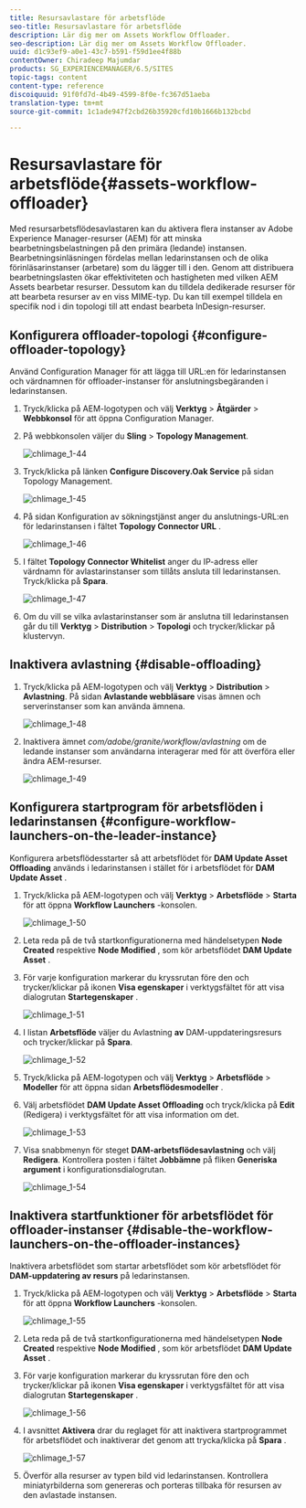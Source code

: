 ```yaml
---
title: Resursavlastare för arbetsflöde
seo-title: Resursavlastare för arbetsflöde
description: Lär dig mer om Assets Workflow Offloader.
seo-description: Lär dig mer om Assets Workflow Offloader.
uuid: d1c93ef9-a0e1-43c7-b591-f59d1ee4f88b
contentOwner: Chiradeep Majumdar
products: SG_EXPERIENCEMANAGER/6.5/SITES
topic-tags: content
content-type: reference
discoiquuid: 91f0fd7d-4b49-4599-8f0e-fc367d51aeba
translation-type: tm+mt
source-git-commit: 1c1ade947f2cbd26b35920cfd10b1666b132bcbd

---
```



# Resursavlastare för arbetsflöde{#assets-workflow-offloader}

Med resursarbetsflödesavlastaren kan du aktivera flera instanser av Adobe Experience Manager-resurser (AEM) för att minska bearbetningsbelastningen på den primära (ledande) instansen. Bearbetningsinläsningen fördelas mellan ledarinstansen och de olika förinläsarinstanser (arbetare) som du lägger till i den. Genom att distribuera bearbetningslasten ökar effektiviteten och hastigheten med vilken AEM Assets bearbetar resurser. Dessutom kan du tilldela dedikerade resurser för att bearbeta resurser av en viss MIME-typ. Du kan till exempel tilldela en specifik nod i din topologi till att endast bearbeta InDesign-resurser.

## Konfigurera offloader-topologi {#configure-offloader-topology}

Använd Configuration Manager för att lägga till URL:en för ledarinstansen och värdnamnen för offloader-instanser för anslutningsbegäranden i ledarinstansen.

1. Tryck/klicka på AEM-logotypen och välj **Verktyg** > **Åtgärder** > **Webbkonsol** för att öppna Configuration Manager.
1. På webbkonsolen väljer du **Sling** > **Topology Management**.

   ![chlimage_1-44](assets/chlimage_1-44a.png)

1. Tryck/klicka på länken **Configure Discovery.Oak Service** på sidan Topology Management.

   ![chlimage_1-45](assets/chlimage_1-45a.png)

1. På sidan Konfiguration av sökningstjänst anger du anslutnings-URL:en för ledarinstansen i fältet **Topology Connector URL** .

   ![chlimage_1-46](assets/chlimage_1-46a.png)

1. I fältet **Topology Connector Whitelist** anger du IP-adress eller värdnamn för avlastarinstanser som tillåts ansluta till ledarinstansen. Tryck/klicka på **Spara**.

   ![chlimage_1-47](assets/chlimage_1-47a.png)

1. Om du vill se vilka avlastarinstanser som är anslutna till ledarinstansen går du till **Verktyg** > **Distribution** > **Topologi** och trycker/klickar på klustervyn.

## Inaktivera avlastning {#disable-offloading}

1. Tryck/klicka på AEM-logotypen och välj **Verktyg** > **Distribution** > **Avlastning**. På sidan **Avlastande webbläsare** visas ämnen och serverinstanser som kan använda ämnena.

   ![chlimage_1-48](assets/chlimage_1-48a.png)

1. Inaktivera ämnet *com/adobe/granite/workflow/avlastning* om de ledande instanser som användarna interagerar med för att överföra eller ändra AEM-resurser.

   ![chlimage_1-49](assets/chlimage_1-49a.png)

## Konfigurera startprogram för arbetsflöden i ledarinstansen {#configure-workflow-launchers-on-the-leader-instance}

Konfigurera arbetsflödesstarter så att arbetsflödet för **DAM Update Asset Offloading** används i ledarinstansen i stället för i arbetsflödet för **DAM Update Asset** .

1. Tryck/klicka på AEM-logotypen och välj **Verktyg** > **Arbetsflöde** > **Starta** för att öppna **Workflow Launchers** -konsolen.

   ![chlimage_1-50](assets/chlimage_1-50a.png)

1. Leta reda på de två startkonfigurationerna med händelsetypen **Node Created** respektive **Node Modified** , som kör arbetsflödet **DAM Update Asset** .
1. För varje konfiguration markerar du kryssrutan före den och trycker/klickar på ikonen **Visa egenskaper** i verktygsfältet för att visa dialogrutan **Startegenskaper** .

   ![chlimage_1-51](assets/chlimage_1-51a.png)

1. I listan **Arbetsflöde** väljer du Avlastning **av** DAM-uppdateringsresurs och trycker/klickar på **Spara**.

   ![chlimage_1-52](assets/chlimage_1-52a.png)

1. Tryck/klicka på AEM-logotypen och välj **Verktyg** > **Arbetsflöde** > **Modeller** för att öppna sidan **Arbetsflödesmodeller** .
1. Välj arbetsflödet **DAM Update Asset Offloading** och tryck/klicka på **Edit** (Redigera) i verktygsfältet för att visa information om det.

   ![chlimage_1-53](assets/chlimage_1-53a.png)

1. Visa snabbmenyn för steget **DAM-arbetsflödesavlastning** och välj **Redigera**. Kontrollera posten i fältet **Jobbämne** på fliken **Generiska argument** i konfigurationsdialogrutan.

   ![chlimage_1-54](assets/chlimage_1-54a.png)

## Inaktivera startfunktioner för arbetsflödet för offloader-instanser {#disable-the-workflow-launchers-on-the-offloader-instances}

Inaktivera arbetsflödet som startar arbetsflödet som kör arbetsflödet för **DAM-uppdatering av resurs** på ledarinstansen.

1. Tryck/klicka på AEM-logotypen och välj **Verktyg** > **Arbetsflöde** > **Starta** för att öppna **Workflow Launchers** -konsolen.

   ![chlimage_1-55](assets/chlimage_1-55a.png)

1. Leta reda på de två startkonfigurationerna med händelsetypen **Node Created** respektive **Node Modified** , som kör arbetsflödet **DAM Update Asset** .
1. För varje konfiguration markerar du kryssrutan före den och trycker/klickar på ikonen **Visa egenskaper** i verktygsfältet för att visa dialogrutan **Startegenskaper** .

   ![chlimage_1-56](assets/chlimage_1-56a.png)

1. I avsnittet **Aktivera** drar du reglaget för att inaktivera startprogrammet för arbetsflödet och inaktiverar det genom att trycka/klicka på **Spara** .

   ![chlimage_1-57](assets/chlimage_1-57a.png)

1. Överför alla resurser av typen bild vid ledarinstansen. Kontrollera miniatyrbilderna som genereras och porteras tillbaka för resursen av den avlastade instansen.

